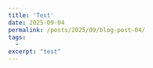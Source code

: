 ```yaml
---
title: 'Test'
date: 2025-09-04
permalink: /posts/2025/09/blog-post-04/
tags:
  - 
excerpt: "test"
---
```

